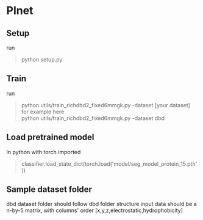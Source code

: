 # PInet
## Setup
run 
> python setup.py

## Train
run
> python utils/train_richdbd2_fixed6mmgk.py -dataset [your dataset] \
for example here \
> python utils/train_richdbd2_fixed6mmgk.py -dataset dbd


## Load pretrained model
In python with torch imported
> classifier.load_state_dict(torch.load('model/seg_model_protein_15.pth'))

## Sample dataset folder
dbd
dataset folder should follow dbd folder structure
input data should be a n-by-5 matrix, with columns' order [x,y,z,electrostatic,hydrophobicity]
